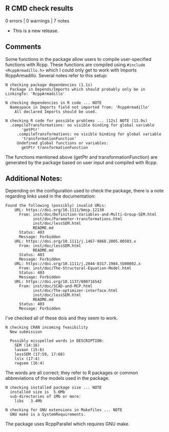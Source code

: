 ## R CMD check results

0 errors | 0 warnings | 7 notes

* This is a new release.

## Comments

Some functions in the package allow users to compile user-specified functions 
with Rcpp. These functions are compiled using `#include <RcppArmadillo.h>` which
I could only get to work with Imports RcppArmadillo. Several notes refer to this
setup:

```
N checking package dependencies (1.1s)
  Package in Depends/Imports which should probably only be in LinkingTo: 'RcppArmadillo'
```

```
N checking dependencies in R code ... NOTE
  Namespace in Imports field not imported from: 'RcppArmadillo'
    All declared Imports should be used.
```

```
N checking R code for possible problems ... [12s] NOTE (11.9s)
  .compileTransformations: no visible binding for global variable
       'getPtr'
     .compileTransformations: no visible binding for global variable
       'transformationFunction'
     Undefined global functions or variables:
       getPtr transformationFunction
```

The functions mentioned above (getPtr and transformationFunction) are generated 
by the package based on user input and compiled with Rcpp.

## Additional Notes:

Depending on the configuration used to check the package, there is a note regarding
links used in the documentation:
```
Found the following (possibly) invalid URLs:
    URL: https://doi.org/10.1111/bmsp.12130
      From: inst/doc/Definition-Variables-and-Multi-Group-SEM.html
            inst/doc/Parameter-transformations.html
            inst/doc/lessSEM.html
            README.md
      Status: 403
      Message: Forbidden
    URL: https://doi.org/10.1111/j.1467-9868.2005.00503.x
      From: inst/doc/lessSEM.html
            README.md
      Status: 403
      Message: Forbidden
    URL: https://doi.org/10.1111/j.2044-8317.1984.tb00802.x
      From: inst/doc/The-Structural-Equation-Model.html
      Status: 403
      Message: Forbidden
    URL: https://doi.org/10.1137/080716542
      From: inst/doc/SCAD-and-MCP.html
            inst/doc/The-optimizer-interface.html
            inst/doc/lessSEM.html
            README.md
      Status: 403
      Message: Forbidden
```
I've checked all of these dois and they seem to work.

```
N checking CRAN incoming feasibility
  New submission
  
  Possibly misspelled words in DESCRIPTION:
    SEM (14:16)
    lavaan (15:6)
    lessSEM (17:59, 17:68)
    lslx (17:4)
    regsem (16:4)
```

The words are all correct; they refer to R packages or common abbreviations of
the models used in the package.

```
N checking installed package size ... NOTE
  installed size is  5.6Mb
  sub-directories of 1Mb or more:
    libs   3.4Mb
``` 

```
N checking for GNU extensions in Makefiles ... NOTE
  GNU make is a SystemRequirements.
```
The package uses RcppParallel which requires GNU make.
